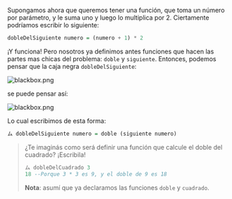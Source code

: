 Supongamos ahora que queremos tener una función, que toma un número por parámetro, y le suma uno y luego lo multiplica por 2. Ciertamente podríamos escribir lo siguiente:

```haskell
dobleDelSiguiente numero = (numero + 1) * 2
```

¡Y funciona! Pero nosotros ya definimos antes funciones que hacen las partes mas chicas del problema: `doble` y `siguiente`. Entonces, podemos pensar que la caja negra `dobleDelSiguiente`:


![blackbox.png](https://raw.githubusercontent.com/pdep-utn/mumuki-funcional-guia-0/master/images/colorbox_succ_double.png)

se puede pensar así:

![blackbox.png](https://raw.githubusercontent.com/pdep-utn/mumuki-funcional-guia-0/master/images/colorbox_succ_double_composition.png)

Lo cual escribimos de esta forma:

```haskell
ム dobleDelSiguiente numero = doble (siguiente numero)
```

> ¿Te imaginás como será definir una función que calcule el doble del cuadrado? ¡Escribila!
>
>```haskell
>ム dobleDelCuadrado 3
>18 --Porque 3 * 3 es 9, y el doble de 9 es 18
>```
>
> **Nota**: asumí que ya declaramos las funciones `doble` y `cuadrado`.



